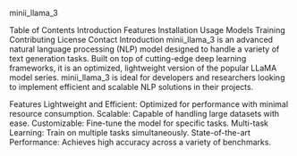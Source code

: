minii_llama_3

Table of Contents
Introduction
Features
Installation
Usage
Models
Training
Contributing
License
Contact
Introduction
minii_llama_3 is an advanced natural language processing (NLP) model designed to handle a variety of text generation tasks. Built on top of cutting-edge deep learning frameworks, it is an optimized, lightweight version of the popular LLaMA model series. minii_llama_3 is ideal for developers and researchers looking to implement efficient and scalable NLP solutions in their projects.

Features
Lightweight and Efficient: Optimized for performance with minimal resource consumption.
Scalable: Capable of handling large datasets with ease.
Customizable: Fine-tune the model for specific tasks.
Multi-task Learning: Train on multiple tasks simultaneously.
State-of-the-art Performance: Achieves high accuracy across a variety of benchmarks.
